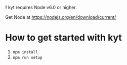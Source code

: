 **!** kyt requires Node v6.0 or higher.

Get Node at https://nodejs.org/en/download/current/

# How to get started with kyt

1. `npm install`
2. `npm run setup`
